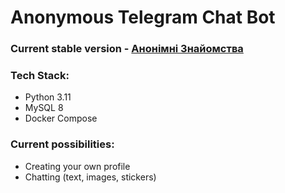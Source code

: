 # Anonymous Telegram Chat Bot

### Current stable version - [Анонімні Знайомства](https://t.me/anonimnisms_bot)

### Tech Stack:
 
- Python 3.11
- MySQL 8
- Docker Compose

### Current possibilities:

- Creating your own profile
- Chatting (text, images, stickers)
